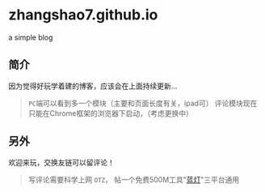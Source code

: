 # zhangshao7.github.io
a simple blog
## 简介

因为觉得好玩学着建的博客，应该会在上面持续更新...
> `PC`端可以看到多一个模块（主要和页面长度有关，ipad可）
> 评论模块现在只能在Chrome框架的浏览器下启动，（考虑更换中）

## 另外

欢迎来玩，交换友链可以留评论！
> 写评论需要科学上网 `OTZ`，
> 帖一个免费500M工具"[蓝灯](https://github.com/getlantern/lantern)"三平台通用
